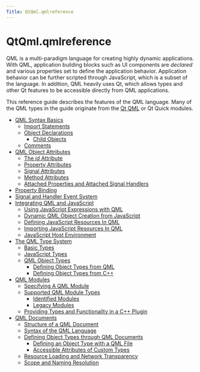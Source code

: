 ```yaml
---
Title: QtQml.qmlreference
---
```


# QtQml.qmlreference

<span class="subtitle"></span>
<!-- $$$qmlreference.html-description -->
<p>QML is a multi-paradigm language for creating highly dynamic applications. With QML, application building blocks such as UI components are <i>declared</i> and various properties set to define the application behavior. Application behavior can be further scripted through JavaScript, which is a subset of the language. In addition, QML heavily uses Qt, which allows types and other Qt features to be accessible directly from QML applications.</p>
<p>This reference guide describes the features of the QML language. Many of the QML types in the guide originate from the <a href="QtQml.qtqml-index.md">Qt QML</a> or Qt Quick modules.</p>
<ul>
<li><a href="QtQml.qtqml-syntax-basics.md">QML Syntax Basics</a><ul>
<li><a href="QtQml.qtqml-syntax-imports.md">Import Statements</a></li>
<li><a href="QtQml.qtqml-syntax-basics.md#object-declarations">Object Declarations</a><ul>
<li><a href="QtQml.qtqml-syntax-basics.md#child-objects">Child Objects</a></li>
</ul>
</li>
<li><a href="QtQml.qtqml-syntax-basics.md#comments">Comments</a></li>
</ul>
</li>
<li><a href="QtQml.qtqml-syntax-objectattributes.md">QML Object Attributes</a><ul>
<li><a href="QtQml.qtqml-syntax-objectattributes.md#the-id-attribute">The <i>id</i> Attribute</a></li>
<li><a href="QtQml.qtqml-syntax-objectattributes.md#property-attributes">Property Attributes</a></li>
<li><a href="QtQml.qtqml-syntax-objectattributes.md#signal-attributes">Signal Attributes</a></li>
<li><a href="QtQml.qtqml-syntax-objectattributes.md#method-attributes">Method Attributes</a></li>
<li><a href="QtQml.qtqml-syntax-objectattributes.md#attached-properties-and-attached-signal-handlers">Attached Properties and Attached Signal Handlers</a></li>
</ul>
</li>
<li><a href="QtQml.qtqml-syntax-propertybinding.md">Property Binding</a></li>
<li><a href="QtQml.qtqml-syntax-signals.md">Signal and Handler Event System</a></li>
<li><a href="QtQml.qtqml-javascript-topic.md">Integrating QML and JavaScript</a><ul>
<li><a href="QtQml.qtqml-javascript-expressions.md">Using JavaScript Expressions with QML</a></li>
<li><a href="QtQml.qtqml-javascript-dynamicobjectcreation.md">Dynamic QML Object Creation from JavaScript</a></li>
<li><a href="QtQml.qtqml-javascript-resources.md">Defining JavaScript Resources In QML</a></li>
<li><a href="QtQml.qtqml-javascript-imports.md">Importing JavaScript Resources In QML</a></li>
<li><a href="QtQml.qtqml-javascript-hostenvironment.md">JavaScript Host Environment</a></li>
</ul>
</li>
<li><a href="QtQml.qtqml-typesystem-topic.md">The QML Type System</a><ul>
<li><a href="QtQml.qtqml-typesystem-basictypes.md">Basic Types</a></li>
<li><a href="QtQml.qtqml-typesystem-topic.md#javascript-types">JavaScript Types</a></li>
<li><a href="QtQml.qtqml-typesystem-objecttypes.md">QML Object Types</a><ul>
<li><a href="QtQml.qtqml-documents-definetypes.md">Defining Object Types from QML</a></li>
<li><a href="QtQml.qtqml-cppintegration-definetypes.md">Defining Object Types from C++</a></li>
</ul>
</li>
</ul>
</li>
<li><a href="QtQml.qtqml-modules-topic.md">QML Modules</a><ul>
<li><a href="QtQml.qtqml-modules-qmldir.md">Specifying A QML Module</a></li>
<li><a href="QtQml.qtqml-modules-topic.md#supported-qml-module-types">Supported QML Module Types</a><ul>
<li><a href="QtQml.qtqml-modules-identifiedmodules.md">Identified Modules</a></li>
<li><a href="QtQml.qtqml-modules-legacymodules.md">Legacy Modules</a></li>
</ul>
</li>
<li><a href="QtQml.qtqml-modules-cppplugins.md">Providing Types and Functionality in a C++ Plugin</a></li>
</ul>
</li>
<li><a href="QtQml.qtqml-documents-topic.md">QML Documents</a><ul>
<li><a href="QtQml.qtqml-documents-structure.md">Structure of a QML Document</a></li>
<li><a href="QtQml.qtqml-documents-topic.md#syntax-of-the-qml-language">Syntax of the QML Language</a></li>
<li><a href="QtQml.qtqml-documents-definetypes.md">Defining Object Types through QML Documents</a><ul>
<li><a href="QtQml.qtqml-documents-definetypes.md#defining-an-object-type-with-a-qml-file">Defining an Object Type with a QML File</a></li>
<li><a href="QtQml.qtqml-documents-definetypes.md#accessible-attributes-of-custom-types">Accessible Attributes of Custom Types</a></li>
</ul>
</li>
<li><a href="QtQml.qtqml-documents-networktransparency.md">Resource Loading and Network Transparency</a></li>
<li><a href="QtQml.qtqml-documents-scope.md">Scope and Naming Resolution</a></li>
</ul>
</li>
</ul>
<!-- @@@qmlreference.html -->
